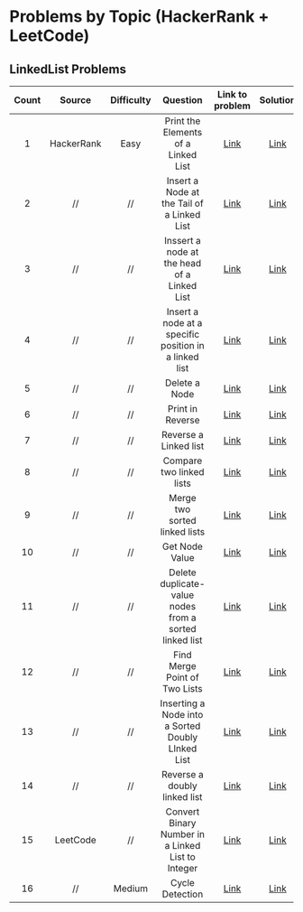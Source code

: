 # Problems by Topic (HackerRank + LeetCode)
## LinkedList Problems
|**Count**|**Source**| **Difficulty** | **Question** | **Link to problem** | **Solution**  
|:---:|:---:|:---:|:---:|:---:|:---:|
|1|HackerRank|Easy|Print the Elements of a Linked List|[Link](https://www.hackerrank.com/challenges/print-the-elements-of-a-linked-list/problem?isFullScreen=true)|[Link](https://github.com/tramnhatquang/Solutions-Project/blob/master/Data%20Structure%20(HackerRank%20%2B%20LeetCode)/Linked%20List/Print%20the%20Elements%20of%20a%20Linked%20List.py)
|2|//|//|Insert a Node at the Tail of a Linked List|[Link](https://www.hackerrank.com/challenges/insert-a-node-at-the-tail-of-a-linked-list/problem?isFullScreen=true)|[Link](https://github.com/tramnhatquang/Solutions-Project/blob/master/Data%20Structure%20(HackerRank%20%2B%20LeetCode)/Linked%20List/Insert%20a%20Node%20at%20the%20Tail%20of%20a%20Linked%20List.py)
|3|//|//|Inssert a node at the head of a Linked List|[Link](https://www.hackerrank.com/challenges/insert-a-node-at-the-head-of-a-linked-list/problem?isFullScreen=true)|[Link](https://github.com/tramnhatquang/Solutions-Project/blob/master/Data%20Structure%20(HackerRank%20%2B%20LeetCode)/Linked%20List/Insert%20a%20Node%20at%20the%20head%20of%20a%20linked%20list.py)
|4|//|//|Insert a node at a specific position in a linked list|[Link](https://www.hackerrank.com/challenges/insert-a-node-at-a-specific-position-in-a-linked-list/problem?isFullScreen=true)|[Link](https://github.com/tramnhatquang/Solutions-Project/blob/master/Data%20Structure%20(HackerRank%20%2B%20LeetCode)/Linked%20List/Insert%20a%20node%20at%20a%20specific%20position%20in%20a%20linked%20list.py)
|5|//|//|Delete a Node|[Link](https://www.hackerrank.com/challenges/delete-a-node-from-a-linked-list/problem?isFullScreen=true)|[Link](https://github.com/tramnhatquang/Solutions-Project/blob/master/Data%20Structure%20(HackerRank%20%2B%20LeetCode)/Linked%20List/Delete%20A%20Node.py)
|6|//|//|Print in Reverse|[Link](https://www.hackerrank.com/challenges/print-the-elements-of-a-linked-list-in-reverse/problem?isFullScreen=true)|[Link](https://github.com/tramnhatquang/Solutions-Project/blob/master/Data%20Structure%20(HackerRank%20%2B%20LeetCode)/Linked%20List/Print%20in%20Reverse.py)
|7|//|//|Reverse a Linked list|[Link](https://www.hackerrank.com/challenges/reverse-a-linked-list/problem?isFullScreen=true)|[Link](https://github.com/tramnhatquang/Solutions-Project/blob/master/Data%20Structure%20(HackerRank%20%2B%20LeetCode)/Linked%20List/Reverse%20a%20linked%20list.py)
|8|//|//|Compare two linked lists|[Link](https://www.hackerrank.com/challenges/compare-two-linked-lists/problem?isFullScreen=true)|[Link](https://github.com/tramnhatquang/Solutions-Project/blob/master/Data%20Structure%20(HackerRank%20%2B%20LeetCode)/Linked%20List/Compare%20two%20linked%20lists.py)
|9|//|//|Merge two sorted linked lists|[Link](https://www.hackerrank.com/challenges/merge-two-sorted-linked-lists/problem?isFullScreen=true)|[Link](https://github.com/tramnhatquang/Solutions-Project/blob/master/Data%20Structure%20(HackerRank%20%2B%20LeetCode)/Linked%20List/Merge%20two%20sorted%20linked%20lists.py)
|10|//|//|Get Node Value|[Link](https://www.hackerrank.com/challenges/get-the-value-of-the-node-at-a-specific-position-from-the-tail/problem?isFullScreen=true)|[Link](https://github.com/tramnhatquang/Solutions-Project/blob/master/Data%20Structure%20(HackerRank%20%2B%20LeetCode)/Linked%20List/Get%20Node%20Value.py)
|11|//|//|Delete duplicate-value nodes from a sorted linked list|[Link](https://www.hackerrank.com/challenges/delete-duplicate-value-nodes-from-a-sorted-linked-list/problem?isFullScreen=true)|[Link](https://github.com/tramnhatquang/Solutions-Project/blob/master/Data%20Structure%20(HackerRank%20%2B%20LeetCode)/Linked%20List/Delete%20duplicate-value%20nodes%20from%20a%20sorted%20linked%20list.py)
|12|//|//|Find Merge Point of Two Lists|[Link](https://www.hackerrank.com/challenges/find-the-merge-point-of-two-joined-linked-lists/problem?isFullScreen=true)|[Link](https://github.com/tramnhatquang/Solutions-Project/blob/master/Data%20Structure%20(HackerRank%20%2B%20LeetCode)/Linked%20List/Find%20Merge%20Point%20of%20Two%20lists.py)
|13|//|//|Inserting a Node into a Sorted Doubly LInked List|[Link](https://www.hackerrank.com/challenges/insert-a-node-into-a-sorted-doubly-linked-list/problem?isFullScreen=true)|[Link](https://github.com/tramnhatquang/Solutions-Project/blob/master/Data%20Structure%20(HackerRank%20%2B%20LeetCode)/Linked%20List/Inserting%20a%20Node%20into%20a%20Sorted%20Doubly%20Linked%20list.py)
|14|//|//|Reverse a doubly linked list|[Link](https://www.hackerrank.com/challenges/reverse-a-doubly-linked-list/problem?isFullScreen=true)|[Link](https://github.com/tramnhatquang/Solutions-Project/blob/master/Data%20Structure%20(HackerRank%20%2B%20LeetCode)/Linked%20List/Reverse%20a%20doubly%20linked%20list.py)
15|LeetCode|//|Convert Binary Number in a Linked List to Integer|[Link]()|[Link]()
16|//|Medium|Cycle Detection|[Link](https://www.hackerrank.com/challenges/detect-whether-a-linked-list-contains-a-cycle?isFullScreen=true)|[Link](https://github.com/tramnhatquang/Solutions-Project/blob/master/Data%20Structure%20(HackerRank%20%2B%20LeetCode)/Linked%20List/Cycl%3Be%20Detection.py)
